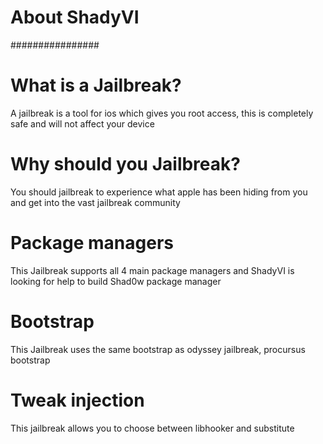 # About ShadyVI
################
# What is a Jailbreak?
A jailbreak is a tool for ios which gives you root access, this is completely safe and will not affect your device

# Why should you Jailbreak?
You should jailbreak to experience what apple has been hiding from you and get into the vast jailbreak community

# Package managers
This Jailbreak supports all 4 main package managers and ShadyVI is looking for help to build Shad0w package manager

# Bootstrap
This Jailbreak uses the same bootstrap as odyssey jailbreak, procursus bootstrap

# Tweak injection
This jailbreak allows you to choose between libhooker and substitute
